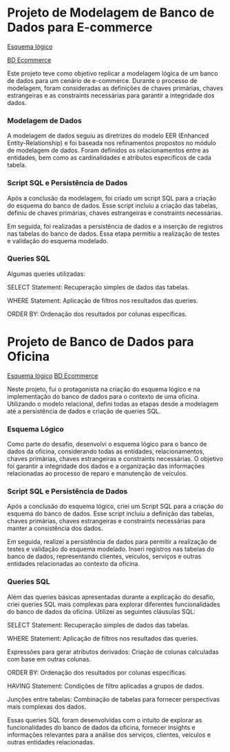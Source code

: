 # Projeto de Modelagem de Banco de Dados para E-commerce
[Esquema lógico](https://github.com/andrejuniorba/Banco_de_Dados/blob/main/Modelo_l%C3%B3gico_ecommerce.png)

[BD Ecommerce](https://github.com/andrejuniorba/Banco_de_Dados/blob/main/esquema_relacional.sql)


Este projeto teve como objetivo replicar a modelagem lógica de um banco de dados para um cenário de e-commerce. Durante o processo de modelagem, foram consideradas as definições de chaves primárias, chaves estrangeiras e as constraints necessárias para garantir a integridade dos dados.

### Modelagem de Dados

A modelagem de dados seguiu as diretrizes do modelo EER (Enhanced Entity-Relationship) e foi baseada nos refinamentos propostos no módulo de modelagem de dados. Foram definidos os relacionamentos entre as entidades, bem como as cardinalidades e atributos específicos de cada tabela.

### Script SQL e Persistência de Dados

Após a conclusão da modelagem, foi criado um script SQL para a criação do esquema do banco de dados. Esse script incluiu a criação das tabelas, definiu de chaves primárias, chaves estrangeiras e constraints necessárias.

Em seguida, foi realizadas a persistência de dados e a inserção de registros nas tabelas do banco de dados. Essa etapa permitiu a realização de testes e validação do esquema modelado.

### Queries SQL

Algumas queries utilizadas:

SELECT Statement: Recuperação simples de dados das tabelas.

WHERE Statement: Aplicação de filtros nos resultados das queries.

ORDER BY: Ordenação dos resultados por colunas específicas.





# Projeto de Banco de Dados para Oficina
[Esquema lógico](https://github.com/andrejuniorba/Banco_de_Dados/blob/main/esquema_relacional.sql)
[BD Ecommerce](https://github.com/andrejuniorba/Banco_de_Dados/blob/main/esquema_relacional.sql)

Neste projeto, fui o protagonista na criação do esquema lógico e na implementação do banco de dados para o contexto de uma oficina. Utilizando o modelo relacional, defini todas as etapas desde a modelagem até a persistência de dados e criação de queries SQL.

### Esquema Lógico

Como parte do desafio, desenvolvi o esquema lógico para o banco de dados da oficina, considerando todas as entidades, relacionamentos, chaves primárias, chaves estrangeiras e constraints necessárias. O objetivo foi garantir a integridade dos dados e a organização das informações relacionadas ao processo de reparo e manutenção de veículos.

### Script SQL e Persistência de Dados

Após a conclusão do esquema lógico, criei um Script SQL para a criação do esquema do banco de dados. Esse script incluiu a definição das tabelas, chaves primárias, chaves estrangeiras e constraints necessárias para manter a consistência dos dados.

Em seguida, realizei a persistência de dados para permitir a realização de testes e validação do esquema modelado. Inseri registros nas tabelas do banco de dados, representando clientes, veículos, serviços e outras entidades relacionadas ao contexto da oficina.

### Queries SQL

Além das queries básicas apresentadas durante a explicação do desafio, criei queries SQL mais complexas para explorar diferentes funcionalidades do banco de dados da oficina. Utilizei as seguintes cláusulas SQL:

SELECT Statement: Recuperação simples de dados das tabelas.

WHERE Statement: Aplicação de filtros nos resultados das queries.

Expressões para gerar atributos derivados: Criação de colunas calculadas com base em outras colunas.

ORDER BY: Ordenação dos resultados por colunas específicas.

HAVING Statement: Condições de filtro aplicadas a grupos de dados.

Junções entre tabelas: Combinação de tabelas para fornecer perspectivas mais complexas dos dados.

Essas queries SQL foram desenvolvidas com o intuito de explorar as funcionalidades do banco de dados da oficina, fornecer insights e informações relevantes para a análise dos serviços, clientes, veículos e outras entidades relacionadas.
